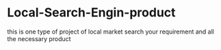 # Local-Search-Engin-product
this is one type of project of local market search your requirement and all the necessary  product
